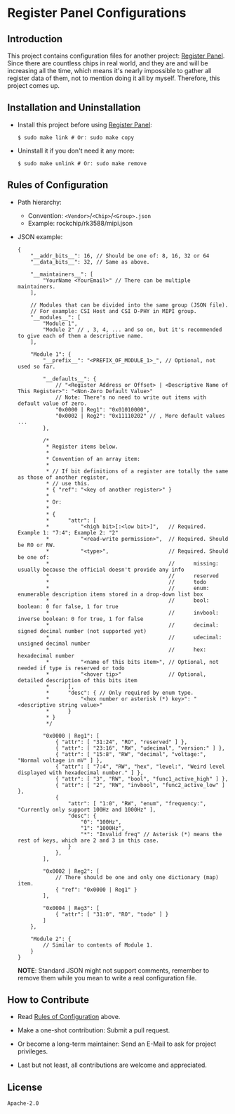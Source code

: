<meta http-equiv="Content-Type" content="text/html; charset=utf-8" />
<base target="_blank" />

# Register Panel Configurations

## Introduction

This project contains configuration files for another project: [Register Panel](https://github.com/FooFooDamon/regpanel).
Since there are countless chips in real world, and they are and will be increasing all the time,
which means it's nearly impossible to gather all register data of them, not to mention doing it all by myself.
Therefore, this project comes up.

## Installation and Uninstallation

* Install this project before using [Register Panel](https://github.com/FooFooDamon/regpanel):
    ````
    $ sudo make link # Or: sudo make copy
    ````

* Uninstall it if you don't need it any more:
    ````
    $ sudo make unlink # Or: sudo make remove
    ````

## Rules of Configuration<a id="conf_rules"></a>

* Path hierarchy:
    * Convention: `<Vendor>`/`<Chip>`/`<Group>.json`
    * Example: rockchip/rk3588/mipi.json

* JSON example:
    ````
    {
        "__addr_bits__": 16, // Should be one of: 8, 16, 32 or 64
        "__data_bits__": 32, // Same as above.

        "__maintainers__": [
            "YourName <YourEmail>" // There can be multiple maintainers.
        ],

        // Modules that can be divided into the same group (JSON file).
        // For example: CSI Host and CSI D-PHY in MIPI group.
        "__modules__": [
            "Module 1",
            "Module 2" // , 3, 4, ... and so on, but it's recommended to give each of them a descriptive name.
        ],

        "Module 1": {
            "__prefix__": "<PREFIX_OF_MODULE_1>_", // Optional, not used so far.

            "__defaults__": {
                // "<Register Address or Offset> | <Descriptive Name of This Register>": "<Non-Zero Default Value>"
                // Note: There's no need to write out items with default value of zero.
                "0x0000 | Reg1": "0x01010000",
                "0x0002 | Reg2": "0x11110202" // , More default values ...
            },

            /*
             * Register items below.
             *
             * Convention of an array item:
             *
             * // If bit definitions of a register are totally the same as those of another register,
             * // use this.
             * { "ref": "<key of another register>" }
             *
             * Or:
             *
             * {
             *      "attr": [
             *          "<high bit>[:<low bit>]",   // Required. Example 1: "7:4"; Example 2: "2"
             *          "<read-write permission>",  // Required. Should be RO or RW.
             *          "<type>",                   // Required. Should be one of:
             *                                      //      missing: usually because the official doesn't provide any info
             *                                      //      reserved
             *                                      //      todo
             *                                      //      enum: enumerable description items stored in a drop-down list box
             *                                      //      bool: boolean: 0 for false, 1 for true
             *                                      //      invbool: inverse boolean: 0 for true, 1 for false
             *                                      //      decimal: signed decimal number (not supported yet)
             *                                      //      udecimal: unsigned decimal number
             *                                      //      hex: hexadecimal number
             *          "<name of this bits item>", // Optional, not needed if type is reserved or todo
             *          "<hover tip>"               // Optional, detailed description of this bits item
             *      ],
             *      "desc": { // Only required by enum type.
             *          "<hex number or asterisk (*) key>": "<descriptive string value>"
             *      }
             * }
             */

            "0x0000 | Reg1": [
                { "attr": [ "31:24", "RO", "reserved" ] },
                { "attr": [ "23:16", "RW", "udecimal", "version:" ] },
                { "attr": [ "15:8", "RW", "decimal", "voltage:", "Normal voltage in mV" ] },
                { "attr": [ "7:4", "RW", "hex", "level:", "Weird level displayed with hexadecimal number." ] },
                { "attr": [ "3", "RW", "bool", "func1_active_high" ] },
                { "attr": [ "2", "RW", "invbool", "func2_active_low" ] },
                {
                    "attr": [ "1:0", "RW", "enum", "frequency:", "Currently only support 100Hz and 1000Hz" ],
                    "desc": {
                        "0": "100Hz",
                        "1": "1000Hz",
                        "*": "Invalid freq" // Asterisk (*) means the rest of keys, which are 2 and 3 in this case.
                    }
                },
            ],

            "0x0002 | Reg2": [
                // There should be one and only one dictionary (map) item.
                { "ref": "0x0000 | Reg1" }
            ],

            "0x0004 | Reg3": [
                { "attr": [ "31:0", "RO", "todo" ] }
            ]
        },

        "Module 2": {
            // Similar to contents of Module 1.
        }
    }
    ````
    **NOTE**: Standard JSON might not support comments,
    remember to remove them while you mean to write a real configuration file.

## How to Contribute

* Read [Rules of Configuration](#conf_rules) above.

* Make a one-shot contribution: Submit a pull request.

* Or become a long-term maintainer: Send an E-Mail to ask for project privileges.

* Last but not least, all contributions are welcome and appreciated.

## License

`Apache-2.0`

